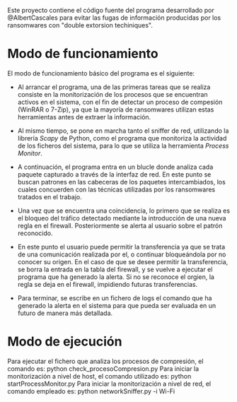 Este proyecto contiene el código fuente del programa desarrollado por @AlbertCascales para evitar las fugas de información producidas por los ransomwares con "double extorsion techiniques".

# Modo de funcionamiento

El modo de funcionamiento básico del programa es el siguiente:

* Al arrancar el programa, una de las primeras tareas que se realiza consiste en la monitorización de los procesos que se encuentran activos en el sistema, con el fin de detectar un proceso de compesión (WinRAR o 7-Zip), ya que la mayoría de ransomwares utilizan estas herramientas antes de extraer la información.

* Al mismo tiempo, se pone en marcha tanto el sniffer de red, utilizando la librería *Scapy* de Python, como el programa que monitoriza la actividad de los ficheros del sistema, para lo que se utiliza la herramienta *Process Monitor*.

* A continuación, el programa entra en un blucle donde analiza cada paquete capturado a través de la interfaz de red. En este punto se buscan patrones en las cabeceras de los paquetes intercambiados, los cuales concuerden con las técnicas utilizadas por los ransomwares tratados en el trabajo.

* Una vez que se encuentra una coincidencia, lo primero que se realiza es el bloqueo del tráfico detectado mediante la introducción de una nueva regla en el firewall. Posteriormente se alerta al usuario sobre el patrón reconocido.

* En este punto el usuario puede permitir la transferencia ya que se trata de una comunicación realizada por el, o continuar bloqueándola por no conocer su origen. En el caso de que se desee permitir la transferencia, se borra la entrada en la tabla del firewall, y se vuelve a ejecutar el programa que ha generado la alerta. Si no se reconoce el orgien, la regla se deja en el firewall, impidiendo futuras transferencias.

* Para terminar, se escribe en un fichero de logs el comando que ha generado la alerta en el sistema para que pueda ser evaluada en un futuro de manera más detallada.

# Modo de ejecución

Para ejecutar el fichero que analiza los procesos de compresión, el comando es: python check_procesoCompresion.py
Para iniciar la monitorización a nivel de host, el comando utilizado es: python startProcessMonitor.py
Para iniciar la monitorización a nivel de red, el comando empleado es: python networkSniffer.py -i Wi-Fi
